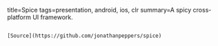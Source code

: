 title=Spice
tags=presentation, android, ios, clr
summary=A spicy cross-platform UI framework.
~~~~~~

[Source](https://github.com/jonathanpeppers/spice)

